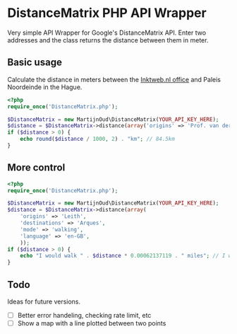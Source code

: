 # DistanceMatrix PHP API Wrapper

Very simple API Wrapper for Google's DistanceMatrix API. Enter two addresses and the class returns the distance between them in meter.


## Basic usage
Calculate the distance in meters between the [Inktweb.nl office](https://www.inktweb.nl/) and Paleis Noordeinde in the Hague.
````PHP
<?php
require_once('DistanceMatrix.php');

$DistanceMatrix = new MartijnOud\DistanceMatrix(YOUR_API_KEY_HERE);
$distance = $DistanceMatrix->distance(array('origins' => 'Prof. van der Waalsstraat 2 Alkmaar', 'destinations' => 'Paleis Noordeinde Den Haag'));
if ($distance > 0) {
	echo round($distance / 1000, 2) . "km"; // 84.5km
}
````

## More control
````PHP
<?php
require_once('DistanceMatrix.php');

$DistanceMatrix = new MartijnOud\DistanceMatrix(YOUR_API_KEY_HERE);
$distance = $DistanceMatrix->distance(array(
	'origins' => 'Leith', 
	'destinations' => 'Arques',
	'mode' => 'walking',
	'language' => 'en-GB',
	));
if ($distance > 0) {
	echo "I would walk " . $distance * 0.00062137119 . " miles"; // I would walk 493.88322020532 miles
}
````



## Todo

Ideas for future versions.

- [ ] Better error handeling, checking rate limit, etc
- [ ] Show a map with a line plotted between two points
